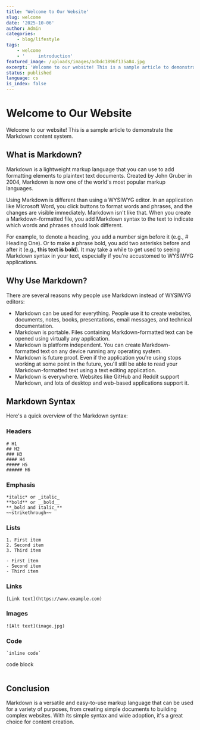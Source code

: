 ```yaml
---
title: 'Welcome to Our Website'
slug: welcome
date: '2025-10-06'
author: Admin
categories:
    - blog/lifestyle
tags:
    - welcome
    - '     introduction'
featured_image: /uploads/images/adbdc1896f135a84.jpg
excerpt: 'Welcome to our website! This is a sample article to demonstrate the Markdown content system.'
status: published
language: cs
is_index: false
---
```


# Welcome to Our Website

Welcome to our website! This is a sample article to demonstrate the Markdown content system.

## What is Markdown?

Markdown is a lightweight markup language that you can use to add formatting elements to plaintext text documents. Created by John Gruber in 2004, Markdown is now one of the world's most popular markup languages.

Using Markdown is different than using a WYSIWYG editor. In an application like Microsoft Word, you click buttons to format words and phrases, and the changes are visible immediately. Markdown isn't like that. When you create a Markdown-formatted file, you add Markdown syntax to the text to indicate which words and phrases should look different.

For example, to denote a heading, you add a number sign before it (e.g., # Heading One). Or to make a phrase bold, you add two asterisks before and after it (e.g., **this text is bold**). It may take a while to get used to seeing Markdown syntax in your text, especially if you're accustomed to WYSIWYG applications.

## Why Use Markdown?

There are several reasons why people use Markdown instead of WYSIWYG editors:

- Markdown can be used for everything. People use it to create websites, documents, notes, books, presentations, email messages, and technical documentation.
- Markdown is portable. Files containing Markdown-formatted text can be opened using virtually any application.
- Markdown is platform independent. You can create Markdown-formatted text on any device running any operating system.
- Markdown is future proof. Even if the application you're using stops working at some point in the future, you'll still be able to read your Markdown-formatted text using a text editing application.
- Markdown is everywhere. Websites like GitHub and Reddit support Markdown, and lots of desktop and web-based applications support it.

## Markdown Syntax

Here's a quick overview of the Markdown syntax:

### Headers

```
# H1
## H2
### H3
#### H4
##### H5
###### H6
```

### Emphasis

```
*italic* or _italic_
**bold** or __bold__
**_bold and italic_**
~~strikethrough~~
```

### Lists

```
1. First item
2. Second item
3. Third item

- First item
- Second item
- Third item
```

### Links

```
[Link text](https://www.example.com)
```

### Images

```
![Alt text](image.jpg)
```

### Code

```
`inline code`

```
code block
```
```

## Conclusion

Markdown is a versatile and easy-to-use markup language that can be used for a variety of purposes, from creating simple documents to building complex websites. With its simple syntax and wide adoption, it's a great choice for content creation.

